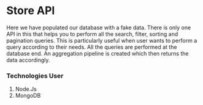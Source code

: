 # Store API
Here we have populated our database with a fake data. There is only one API in this that helps you to perform all the search, filter, sorting and pagination queries. This is particularly useful when user wants to perform a query according to their needs. All the queries are performed at the database end. An aggregation pipeline is created which then returns the data accordingly.

### Technologies User
1. Node.Js
2. MongoDB